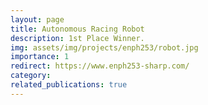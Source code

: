 ```yaml
---
layout: page
title: Autonomous Racing Robot
description: 1st Place Winner.
img: assets/img/projects/enph253/robot.jpg
importance: 1
redirect: https://www.enph253-sharp.com/
category: 
related_publications: true
---
```

